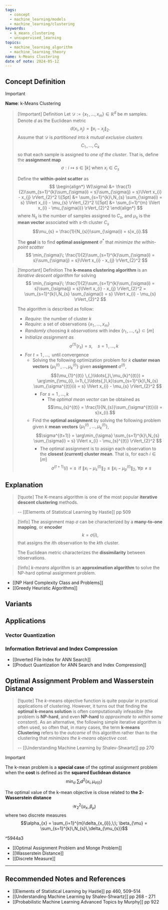 ```yaml
---
tags:
  - concept
  - machine_learning/models
  - machine_learning/clustering
keywords:
  - k_means_clustering
  - unsupervised_learning
topics:
  - machine_learning_algorithm
  - machine_learning_theory
name: k-Means Clustering
date of note: 2024-05-12
---
```


## Concept Definition

>[!important]
>**Name**: k-Means Clustering

>[!important] Definition
>Let $\mathcal{D} := \{ x_{1} \,{,}\ldots{,}\, x_{m}\} \in \mathbb{R}^d$ be $m$ samples. Denote $d$ as the Euclidean metric $$d(x_{i}, x_{j}) = \lVert x_{i} - x_{j} \rVert_{2}.$$  Assume that $\mathcal{D}$ is *partitioned* into $k$ *mutual exclusive clusters* $$C_{1} \,{,}\ldots{,}\,C_{k}$$ so that each sample is assigned to *one of the cluster*. That is, define the **assignment map** $$\sigma: i \mapsto s\in [k] \text{ when }x_{i} \in C_{s}$$
>
>Define the **within-point scatter** as 
>  $$
>  \begin{align*}
> W(\sigma) &= \frac{1}{2}\sum_{s=1}^{k}\sum_{\sigma(i) = s}\sum_{\sigma(j) = s}\lVert x_{i} - x_{j} \rVert_{2}^2 \\[5pt]
> &= \sum_{s=1}^{k}\,N_{s} \sum_{\sigma(i) = s} \lVert x_{i} - \mu_{s} \rVert_{2}^2 \\[5pt]
> &= \sum_{i=1}^{m} \lVert x_{i} - \mu_{\sigma(i)} \rVert_{2}^2 
>\end{align*}
>$$
>where $N_{s}$ is the number of samples assigned to $C_{s}$, and  $\mu_{s}$ is the **mean vector** associated with $s$-th cluster $C_{s}$ $$\mu_{s} = \frac{1}{N_{s}}\sum_{\sigma(i) = s}x_{i}.$$
>
>The **goal** is to find **optimal assignment** $\sigma^{*}$ that *minimize the within-point scatter*
>$$
>\min_{\sigma}\;  \frac{1}{2}\sum_{s=1}^{k}\sum_{\sigma(i) = s}\sum_{\sigma(j) = s}\lVert x_{i} - x_{j} \rVert_{2}^2
>$$



>[!important] Definition
>The **k-means clustering algorithm** is an *iterative descent algorithm* for solving
>$$
>\min_{\sigma}\;  \frac{1}{2}\sum_{s=1}^{k}\sum_{\sigma(i) = s}\sum_{\sigma(j) = s}\lVert x_{i} - x_{j} \rVert_{2}^2 = \sum_{s=1}^{k}\,N_{s} \sum_{\sigma(i) = s} \lVert x_{i} - \mu_{s} \rVert_{2}^2 
>$$
>
>The algorithm is described as follow:
>- *Require*: the number of cluster $k$
>- *Require*: a set of observations $\{ x_{1} \,{,}\ldots{,}\,x_{m} \}$
>- *Randomly* choosing $k$ *observations* with index $\{ r_{1} \,{,}\ldots{,}\, r_{k} \} \subset [m]$ 
>- *Initialize assignment as* $$\sigma^{(1)}(r_{s}) = s,\quad s=1\,{,}\ldots{,}\,k$$
>- For $t=1\,{,}\ldots{,}\,$ until convergence
>	- Solving the following optimization problem for $k$ **cluster mean vectors** $\{ \mu_{1}^{(t)} \,{,}\ldots{,}\,\mu_{k}^{(t)} \}$ given **assignment** $\sigma^{(t)}$,     $$(\mu_{1}^{(t)} \,{,}\ldots{,}\,\mu_{k}^{(t)}) = \arg\min_{\mu_{i}, i=1\,{,}\ldots{,}\,k}\sum_{s=1}^{k}\,N_{s} \sum_{\sigma^{(t)}(i) = s} \lVert x_{i} - \mu_{s} \rVert_{2}^2 $$
>		- For $s=1\,{,}\ldots{,}\,k$
>			- The *optimal mean vector* can be obtained as $$\mu_{s}^{(t)}  = \frac{1}{N_{s}}\sum_{\sigma^{(t)}(i) = s}x_{i}.$$
>	- Find the **optimal assignment** by solving the following problem given $k$ **mean vectors** $\{ \mu_{1}^{(t)} \,{,}\ldots{,}\,\mu_{k}^{(t)} \}$,  $$\sigma^{(t+1)} = \arg\min_{\sigma} \sum_{s=1}^{k}\,N_{s} \sum_{\sigma(i) = s} \lVert x_{i} - \mu_{s}^{(t)} \rVert_{2}^2 $$
>		- The optimal assignment is to assign each observation to the **closest (current) cluster mean**. That is, for each $i\in [m]$ $$\sigma^{(t+1)}(i) = s\; \text{  if  }\lVert x_{i} - \mu_{s}^{(t)}\rVert_{2} \le \lVert x_{i} - \mu_{p}^{(t)}\rVert_{2},\; \forall p \neq s$$


## Explanation

>[!quote]
>The K-means algorithm is one of the most popular **iterative descent clustering** methods.
>
>--  [[Elements of Statistical Learning by Hastie]] pp 509

>[!info]
>The assignment map $\sigma$ can be characterized by a **many-to-one mapping**, or **encoder** $$k = \sigma(i),$$ that assigns the $i$th observation to the $k$th cluster.
>
>The Euclidean metric characterizes the **dissimilarity** between observations.

>[!info]
>*k-means* algorithm is an **approximation algorithm** to solve the NP-hard optimal assignment problem.

- [[NP Hard Complexity Class and Problems]]
- [[Greedy Heuristic Algorithms]]


## Variants





## Applications

### Vector Quantization


### Information Retrieval and Index Compression

- [[Inverted File Index for ANN Search]]
- [[Product Quantization for ANN Search and Index Compression]]




## Optimal Assignment Problem and Wasserstein Distance

>[!quote]
>The $k$-means objective function is quite popular in practical applications of clustering. However, it turns out that finding the **optimal k-means solution** is often computationally infeasible (the problem is **NP-hard**, and even **NP-hard** to *approximate to within some constant*). As an alternative, the following simple iterative algorithm is often used, so often that, in many cases, the term **k-means Clustering** refers to the *outcome* of this algorithm rather than to the clustering that *minimizes the $k$-means objective cost*.
>
>-- [[Understanding Machine Learning by Shalev-Shwartz]] pp 270

>[!important]
>The k-mean problem is a **special case** of the optimal assignment problem when the **cost** is defined as the **squared Euclidean distance**
>$$
>\min_{\sigma}\;  \sum_{i} d^2(x_{i}, \mu_{\sigma(i)})
>$$
>
>The optimal value of the k-mean objective is close related to **the $2$-Wasserstein distance** $$\mathcal{W}_{2}^2(\alpha_{x}, \beta_{\mu})$$ where two discrete measures $$\alpha_{x} = \sum_{i=1}^{m}\delta_{x_{i}},\;\; \beta_{\mu} = \sum_{s=1}^{k}\,N_{s}\,\delta_{\mu_{s}}$$

^5944a3

- [[Optimal Assignment Problem and Monge Problem]]
- [[Wasserstein Distance]]
- [[Discrete Measure]]





-----------
##  Recommended Notes and References



- [[Elements of Statistical Learning by Hastie]] pp 460, 509–514
- [[Understanding Machine Learning by Shalev-Shwartz]] pp 268 - 271
- [[Probabilistic Machine Learning Advanced Topics by Murphy]] pp 922